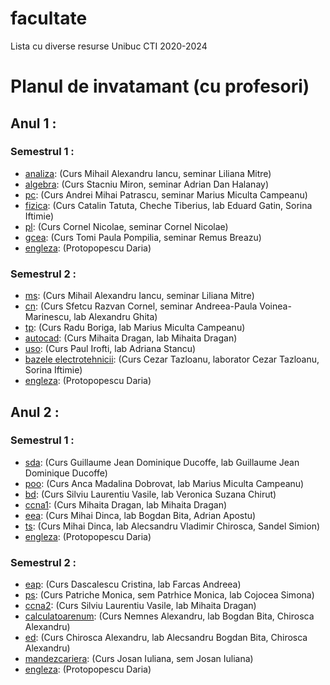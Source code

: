 # facultate
Lista cu diverse resurse Unibuc CTI 2020-2024


# Planul de invatamant (cu profesori)

 ## Anul 1 :

### Semestrul 1 :
 - [analiza](An1/Sem1/analiza): (Curs Mihail Alexandru Iancu, seminar Liliana Mitre)
 - [algebra](An1/Sem1/algebra): (Curs Stacniu Miron, seminar Adrian Dan Halanay)
 - [pc](An1/Sem1/pc): (Curs Andrei Mihai Patrascu, seminar Marius Miculta Campeanu)
 - [fizica](An1/Sem1/fizica): (Curs Catalin Tatuta, Cheche Tiberius, lab Eduard Gatin, Sorina Iftimie)
 - [pl](An1/Sem1/pl): (Curs Cornel Nicolae, seminar Cornel Nicolae)
 - [gcea](An1/Sem1/gcea): (Curs Tomi Paula Pompilia, seminar Remus Breazu)
 - [engleza](An1/Sem1/engleza): (Protopopescu Daria)

### Semestrul 2 :
 - [ms](An1/Sem2/ms): (Curs Mihail Alexandru Iancu, seminar Liliana Mitre)
 - [cn](An1/Sem2/cn): (Curs Sfetcu Razvan Cornel, seminar Andreea-Paula Voinea-Marinescu, lab Alexandru Ghita)
 - [tp](An1/Sem2/tp): (Curs Radu Boriga, lab Marius Miculta Campeanu)
 - [autocad](An1/Sem2/autocad): (Curs Mihaita Dragan, lab Mihaita Dragan)
 - [uso](An1/Sem2/uso): (Curs Paul Irofti, lab Adriana Stancu)
 - [bazele electrotehnicii](An1/Sem2/be): (Curs Cezar Tazloanu, laborator Cezar Tazloanu, Sorina Iftimie)
 - [engleza](An1/Sem2/engleza): (Protopopescu Daria)


  ## Anul 2 :

### Semestrul 1 :
 - [sda](An2/Sem1/sda):  (Curs Guillaume Jean Dominique Ducoffe, lab Guillaume Jean Dominique Ducoffe)
 - [poo](An2/Sem1/poo): (Curs Anca Madalina Dobrovat, lab Marius Miculta Campeanu)
 - [bd](An2/Sem1/bd): (Curs Silviu Laurentiu Vasile, lab Veronica Suzana Chirut)
 - [ccna1](An2/Sem1/ccna1): (Curs Mihaita Dragan, lab Mihaita Dragan)
 - [eea](An2/Sem1/eea): (Curs Mihai Dinca, lab Bogdan Bita, Adrian Apostu)
 - [ts](An2/Sem1/ts): (Curs Mihai Dinca, lab Alecsandru Vladimir Chirosca, Sandel Simion)
 - [engleza](An2/Sem1/engleza): (Protopopescu Daria)

### Semestrul 2 :
 - [eap](An2/Sem2/eap):  (Curs Dascalescu Cristina, lab Farcas Andreea)
 - [ps](An2/Sem2/eap): (Curs Patriche Monica, sem Patrhice Monica, lab Cojocea Simona)
 - [ccna2](An2/Sem2/ccna2): (Curs Silviu Laurentiu Vasile, lab Mihaita Dragan)
 - [calculatoarenum](An2/Sem2/calculatoarenum): (Curs Nemnes Alexandru, lab Bogdan Bita, Chirosca Alexandru)
 - [ed](An2/Sem2/ed): (Curs Chirosca Alexandru, lab Alecsandru Bogdan Bita, Chirosca Alexandru)
 - [mandezcariera](An2/Sem2/mandezcariera): (Curs Josan Iuliana, sem Josan Iuliana)
 - [engleza](An2/Sem2/engleza): (Protopopescu Daria)
